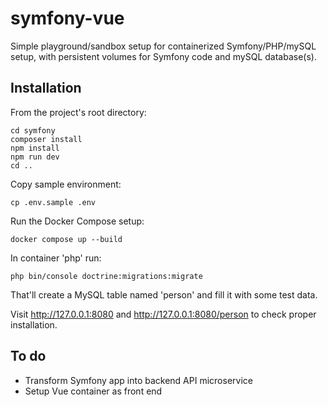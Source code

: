 # symfony-vue

Simple playground/sandbox setup for containerized Symfony/PHP/mySQL setup, with persistent volumes for Symfony code and mySQL database(s).

## Installation
From the project's root directory:
```
cd symfony
composer install
npm install
npm run dev
cd ..
```
Copy sample environment:
```
cp .env.sample .env
```
Run the Docker Compose setup:
```
docker compose up --build
```
In container 'php' run:
```
php bin/console doctrine:migrations:migrate
```
That'll create a MySQL table named 'person' and fill it with some test data.

Visit http://127.0.0.1:8080 and http://127.0.0.1:8080/person to check proper installation.

## To do
- Transform Symfony app into backend API microservice
- Setup Vue container as front end